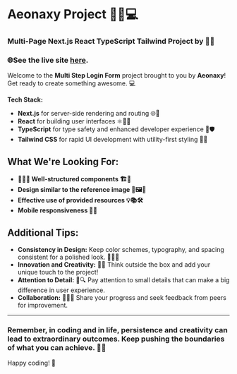 # Aeonaxy Project 🌟🚀💻
### Multi-Page Next.js React TypeScript Tailwind Project by 🌟🚀

###  🌐See the live site [here](https://aeonaxy-project.vercel.app/).

Welcome to the **Multi Step Login Form** project brought to you by **Aeonaxy**! Get ready to create something awesome. 💻

**Tech Stack:**
- **Next.js** for server-side rendering and routing 🌐🔗
- **React** for building user interfaces ⚛️👩‍💻
- **TypeScript** for type safety and enhanced developer experience 📝🛡️
- **Tailwind CSS** for rapid UI development with utility-first styling 🎨🚀



## What We're Looking For:

- **🌟✨🔧 Well-structured components 🏗️🧩**
- **Design similar to the reference image 🎨🖼️👀**
- **Effective use of provided resources 💡📚🛠️**
- **Mobile responsiveness 📱💪**

## Additional Tips:

- **Consistency in Design:** Keep color schemes, typography, and spacing consistent for a polished look. 🎨🔠📏
- **Innovation and Creativity:** 🚀🎨 Think outside the box and add your unique touch to the project!
- **Attention to Detail:** 🧐🔍 Pay attention to small details that can make a big difference in user experience.
- **Collaboration:** 🤝👩‍💻 Share your progress and seek feedback from peers for improvement.

<hr />

### Remember, in coding and in life, persistence and creativity can lead to extraordinary outcomes. Keep pushing the boundaries of what you can achieve. 🌟💪

Happy coding! 🎉
